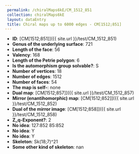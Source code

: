 ```yaml
--- 
 permalink: /chiralMaps6kE/CM_1512_851 
 collection: chiralMaps6kE
 layout: dataEntry
 title: Chiral maps up to 6000 edges - CM[1512;851]
---
```


- **ID**: [CM[1512;851]]({{ site.url }}/test/CM_1512_851)
- **Genus of the underlying surface**: 721
- **Length of the face**: 56
- **Valency**: 168
- **Length of the Petrie polygon**: 6
- **Is the automorphism group solvable?**: S
- **Number of vertices**: 18
- **Number of edges**: 1512
- **Number of faces**: 54
- **The map is self-**: none
- **Dual map**: [CM[1512;857]]({{ site.url }}/test/CM_1512_857)
- **Mirror (enantihomorphic) map**: [CM[1512;852]]({{ site.url }}/test/CM_1512_852)
- **Dual of the mirror image**: [CM[1512;858]]({{ site.url }}/test/CM_1512_858)
- **Z_q-Exponent?**: 2
- **No idea**:  127:852 85:852
- **No idea**: Y
- **No idea**: Y
- **Skeleton**: Sk(18;7)^21
- **Some other kind of skeleton**: nan
